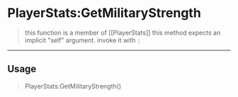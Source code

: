 # PlayerStats:GetMilitaryStrength
> this function is a member of [[PlayerStats]]
> this method expects an implicit "self" argument. invoke it with `:`
-----
## Usage
> PlayerStats:GetMilitaryStrength()
